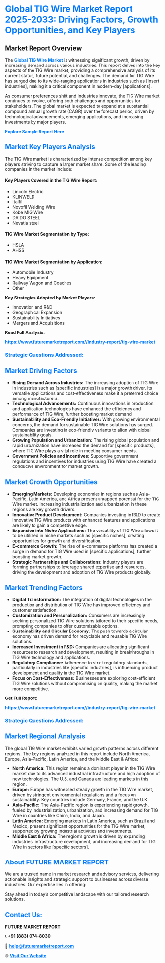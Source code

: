 <h1 style="color: #007BFF;">Global TIG Wire Market Report 2025-2033: Driving Factors, Growth Opportunities, and Key Players</h1>

<section id="overview">
<h2>Market Report Overview</h2>
<p>The <a href="https://www.futuremarketreport.com//industry-report/tig-wire-market" style="color: #007BFF; text-decoration: none;"><strong>Global TIG Wire Market</strong></a> is witnessing significant growth, driven by increasing demand across various industries. This report delves into the key aspects of the TIG Wire market, providing a comprehensive analysis of its current status, future potential, and challenges. The demand for TIG Wire has surged due to its wide-ranging applications in industries such as [insert industries], making it a critical component in modern-day [applications].</p>
<p>As consumer preferences shift and industries innovate, the TIG Wire market continues to evolve, offering both challenges and opportunities for stakeholders. The global market is expected to expand at a substantial compound annual growth rate (CAGR) over the forecast period, driven by technological advancements, emerging applications, and increasing investments by major players.</p>
</section>

<section id="overview">
<p><a href="https://www.futuremarketreport.com//request-sample/reportId=46332" style="color: #007BFF; text-decoration: none;"><strong>Explore Sample Report Here</strong></a></p>
</section>

<section id="key-players">
<h2 style="color: #007BFF;">Market Key Players Analysis</h2>
<p>The TIG Wire market is characterized by intense competition among key players striving to capture a larger market share. Some of the leading companies in the market include:</p>
<h4>Key Players Covered in the TIG Wire Report:</h4>
<ul><li>Lincoln Electric</li><li>KLINWELD</li><li>Italfil</li><li>Novofil Welding Wire</li><li>Kobe MIG Wire</li><li>DAIDO STEEL</li><li>Nevatia steel</li></ul>
<h4>TIG Wire Market Segmentation by Type:</h4>
<ul><li>HSLA</li><li>AHSS</li></ul>

<h4>TIG Wire Market Segmentation by Application:</h4>
<ul><li>Automobile Industry</li><li>Heavy Equipment</li><li>Railway Wagon and Coaches</li><li>Other</li></ul>
<p><strong>Key Strategies Adopted by Market Players:</strong></p>
<ul>
<li>Innovation and R&D</li>
<li>Geographical Expansion</li>
<li>Sustainability Initiatives</li>
<li>Mergers and Acquisitions</li>
</ul>
</section>

<section>
<p><strong>Read Full Analysis: </strong></p><a href="https://www.futuremarketreport.com//industry-report/tig-wire-market" style="color: #007BFF; text-decoration: none;"><strong>https://www.futuremarketreport.com//industry-report/tig-wire-market</strong></a>
<h3 style="color: #007BFF;">Strategic Questions Addressed:</h3>
</section>

<section id="driving-factors">
<h2 style="color: #007BFF;">Market Driving Factors</h2>
<ul>
<li><strong>Rising Demand Across Industries:</strong> The increasing adoption of TIG Wire in industries such as [specific industries] is a major growth driver. Its versatile applications and cost-effectiveness make it a preferred choice among manufacturers.</li>
<li><strong>Technological Advancements:</strong> Continuous innovations in production and application technologies have enhanced the efficiency and performance of TIG Wire, further boosting market demand.</li>
<li><strong>Sustainability and Eco-Friendly Initiatives:</strong> With growing environmental concerns, the demand for sustainable TIG Wire solutions has surged. Companies are investing in eco-friendly variants to align with global sustainability goals.</li>
<li><strong>Growing Population and Urbanization:</strong> The rising global population and rapid urbanization have increased the demand for [specific products], where TIG Wire plays a vital role in meeting consumer needs.</li>
<li><strong>Government Policies and Incentives:</strong> Supportive government regulations and incentives for industries using TIG Wire have created a conducive environment for market growth.</li>
</ul>
</section>

<section id="growth-opportunities">
<h2 style="color: #007BFF;">Market Growth Opportunities</h2>
<ul>
<li><strong>Emerging Markets:</strong> Developing economies in regions such as Asia-Pacific, Latin America, and Africa present untapped potential for the TIG Wire market. Increasing industrialization and urbanization in these regions are key growth drivers.</li>
<li><strong>Innovative Product Development:</strong> Companies investing in R&D to create innovative TIG Wire products with enhanced features and applications are likely to gain a competitive edge.</li>
<li><strong>Expansion into Niche Applications:</strong> The versatility of TIG Wire allows it to be utilized in niche markets such as [specific niches], creating opportunities for growth and diversification.</li>
<li><strong>E-commerce Growth:</strong> The rise of e-commerce platforms has created a surge in demand for TIG Wire used in [specific applications], further boosting market growth.</li>
<li><strong>Strategic Partnerships and Collaborations:</strong> Industry players are forming partnerships to leverage shared expertise and resources, driving the development and adoption of TIG Wire products globally.</li>
</ul>
</section>

<section id="trending-factors">
<h2 style="color: #007BFF;">Market Trending Factors</h2>
<ul>
<li><strong>Digital Transformation:</strong> The integration of digital technologies in the production and distribution of TIG Wire has improved efficiency and customer satisfaction.</li>
<li><strong>Customization and Personalization:</strong> Consumers are increasingly seeking personalized TIG Wire solutions tailored to their specific needs, prompting companies to offer customizable options.</li>
<li><strong>Sustainability and Circular Economy:</strong> The push towards a circular economy has driven demand for recyclable and reusable TIG Wire solutions.</li>
<li><strong>Increased Investment in R&D:</strong> Companies are allocating significant resources to research and development, resulting in breakthroughs in TIG Wire technology and applications.</li>
<li><strong>Regulatory Compliance:</strong> Adherence to strict regulatory standards, particularly in industries like [specific industries], is influencing product development and quality in the TIG Wire market.</li>
<li><strong>Focus on Cost-Effectiveness:</strong> Businesses are exploring cost-efficient TIG Wire solutions without compromising on quality, making the market more competitive.</li>
</ul>
</section>

<section>
<p><strong>Get Full Report: </strong></p><a href="https://www.futuremarketreport.com//industry-report/tig-wire-market" style="color: #007BFF; text-decoration: none;"><strong>https://www.futuremarketreport.com//industry-report/tig-wire-market</strong></a>
<h3 style="color: #007BFF;">Strategic Questions Addressed:</h3>
</section>


<section id="regional-analysis">
<h2 style="color: #007BFF;">Market Regional Analysis</h2>
<p>The global TIG Wire market exhibits varied growth patterns across different regions. The key regions analyzed in this report include North America, Europe, Asia-Pacific, Latin America, and the Middle East & Africa:</p>
<ul>
<li><strong>North America:</strong> This region remains a dominant player in the TIG Wire market due to its advanced industrial infrastructure and high adoption of new technologies. The U.S. and Canada are leading markets in this region.</li>
<li><strong>Europe:</strong> Europe has witnessed steady growth in the TIG Wire market, driven by stringent environmental regulations and a focus on sustainability. Key countries include Germany, France, and the U.K.</li>
<li><strong>Asia-Pacific:</strong> The Asia-Pacific region is experiencing rapid growth, fueled by industrialization, urbanization, and increasing demand for TIG Wire in countries like China, India, and Japan.</li>
<li><strong>Latin America:</strong> Emerging markets in Latin America, such as Brazil and Mexico, present significant opportunities for the TIG Wire market, supported by growing industrial activities and investments.</li>
<li><strong>Middle East & Africa:</strong> The region’s growth is driven by expanding industries, infrastructure development, and increasing demand for TIG Wire in sectors like [specific sectors].</li>
</ul>
</section>

<footer>
<h2 style="color: #007BFF;">About FUTURE MARKET REPORT</h2>
<p>We are a trusted name in market research and advisory services, delivering actionable insights and strategic support to businesses across diverse industries. Our expertise lies in offering:</p>

<p>Stay ahead in today’s competitive landscape with our tailored research solutions.</p>

<h2 style="color: #007BFF;">Contact Us:</h2>
<p><strong>FUTURE MARKET REPORT</strong></p>
<p>📞 <strong>+91 (883) 074-8030</strong></p>
<p>📧 <strong><a href="mailto:help@futuremarketreport.com" style="color: #007BFF;">help@futuremarketreport.com</a></strong></p>
<p>🌐 <strong><a href="https://www.futuremarketreport.com/" style="color: #007BFF;">Visit Our Website</a></strong></p>
</footer>